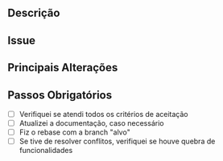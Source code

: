 ## Descrição
<!--- your comment goes here and here -->

## Issue
<!--- cole o link da issue relacionada aqui -->
<!--- passo obrigatório -->
<!--- se a issue não existir, crie uma -->

## Principais Alterações
<!--- se for de interface, cole screenshots -->
<!--- se for de código, descreva altreações relevantes -->

## Passos Obrigatórios
- [ ] Verifiquei se atendi todos os critérios de aceitação
- [ ] Atualizei a documentação, caso necessário
- [ ] Fiz o rebase com a branch "alvo"
- [ ] Se tive de resolver conflitos, verifiquei se houve quebra de funcionalidades

